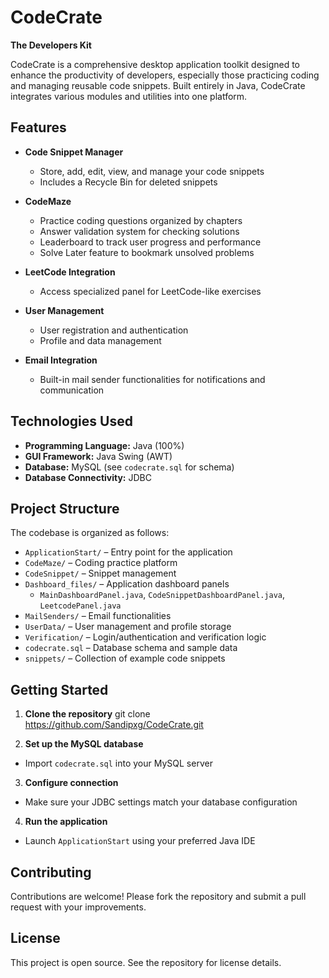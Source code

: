 # CodeCrate

**The Developers Kit**

CodeCrate is a comprehensive desktop application toolkit designed to enhance the productivity of developers, especially those practicing coding and managing reusable code snippets. Built entirely in Java, CodeCrate integrates various modules and utilities into one platform.

## Features

- **Code Snippet Manager**
  - Store, add, edit, view, and manage your code snippets
  - Includes a Recycle Bin for deleted snippets

- **CodeMaze**
  - Practice coding questions organized by chapters
  - Answer validation system for checking solutions
  - Leaderboard to track user progress and performance
  - Solve Later feature to bookmark unsolved problems

- **LeetCode Integration**
  - Access specialized panel for LeetCode-like exercises

- **User Management**
  - User registration and authentication
  - Profile and data management

- **Email Integration**
  - Built-in mail sender functionalities for notifications and communication

## Technologies Used

- **Programming Language:** Java (100%)
- **GUI Framework:** Java Swing (AWT)
- **Database:** MySQL (see `codecrate.sql` for schema)
- **Database Connectivity:** JDBC

## Project Structure

The codebase is organized as follows:
- `ApplicationStart/` – Entry point for the application
- `CodeMaze/` – Coding practice platform
- `CodeSnippet/` – Snippet management
- `Dashboard_files/` – Application dashboard panels
  - `MainDashboardPanel.java`, `CodeSnippetDashboardPanel.java`, `LeetcodePanel.java`
- `MailSenders/` – Email functionalities
- `UserData/` – User management and profile storage
- `Verification/` – Login/authentication and verification logic
- `codecrate.sql` – Database schema and sample data
- `snippets/` – Collection of example code snippets

## Getting Started

1. **Clone the repository**
git clone https://github.com/Sandipxg/CodeCrate.git


2. **Set up the MySQL database**
- Import `codecrate.sql` into your MySQL server

3. **Configure connection**
- Make sure your JDBC settings match your database configuration

4. **Run the application**
- Launch `ApplicationStart` using your preferred Java IDE

## Contributing

Contributions are welcome! Please fork the repository and submit a pull request with your improvements.

## License

This project is open source. See the repository for license details.
